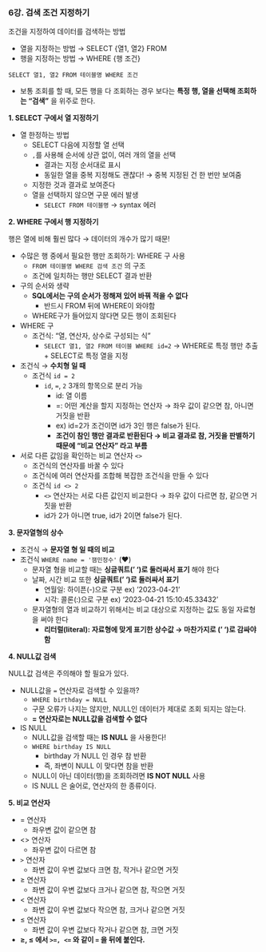 ### 6강. 검색 조건 지정하기

조건을 지정하여 데이터를 검색하는 방법

- 열을 지정하는 방법 → SELECT {열1, 열2} FROM
- 행을 지정하는 방법 → WHERE {행 조건}

`SELECT 열1, 열2 FROM 테이블명 WHERE 조건`

- 보통 조회를 할 때, 모든 행을 다 조회하는 경우 보다는 **특정 행, 열을 선택해 조회하는 “검색”** 을 위주로 한다.

**1. SELECT 구에서 열 지정하기**

- 열 한정하는 방법
    - SELECT 다음에 지정할 열 선택
    - `,`를 사용해 순서에 상관 없이, 여러 개의 열을 선택
        - 결과는 지정 순서대로 표시
        - 동일한 열을 중복 지정해도 괜찮다! → 중복 지정된 건 한 번만 보여줌
    - 지정한 것과 결과로 보여준다
    - 열을 선택하지 않으면 구문 에러 발생
        - `SELECT FROM 테이블명` → syntax 에러

**2. WHERE 구에서 행 지정하기**

행은 열에 비해 훨씬 많다 → 데이터의 개수가 많기 때문!

- 수많은 행 중에서 필요한 행만 조회하기: WHERE 구 사용
    - `FROM 테이블명 WHERE 검색 조건` 의 구조
    - 조건에 일치하는 행만 SELECT 결과 반환
- 구의 순서와 생략
    - **SQL에서는 구의 순서가 정해져 있어 바꿔 적을 수 없다**
        - 반드시 FROM 뒤에 WHERE이 와야함
    - WHERE구가 들어있지 않다면 모든 행이 조회된다
- WHERE 구
    - 조건식: “열, 연산자, 상수로 구성되는 식”
        - `SELECT 열1, 열2 FROM 테이블 WHERE id=2` → WHERE로 특정 행만 추출 + SELECT로 특정 열을 지정
- 조건식 → **수치형 일 때**
    - 조건식 `id = 2`
        - `id`, `=`, `2` 3개의 항목으로 분리 가능
            - id: 열 이름
            - =: 어떤 계산을 할지 지정하는 연산자 → 좌우 값이 같으면 참, 아니면 거짓을 반환
            - ex) id=2가 조건이면 id가 3인 행은 false가 된다.
            - **조건이 참인 행만 결과로 반환된다 → 비교 결과로 참, 거짓을 판별하기 때문에 “비교 연산자” 라고 부름**
- 서로 다른 값임을 확인하는 비교 연산자 `<>`
    - 조건식의 연산자를 바꿀 수 있다
    - 조건식에 여러 연산자를 조합해 복잡한 조건식을 만들 수 있다
    - 조건식 `id <> 2`
        - `<>` 연산자는 서로 다른 값인지 비교한다 → 좌우 값이 다르면 참, 같으면 거짓을 반환
        - id가 2가 아니면 true, id가 2이면 false가 된다.
    
**3. 문자열형의 상수**

- 조건식 → **문자열 형 일 때의 비교**
- 조건식 `WHERE name = '잼민정수'`  (❤️)
    - 문자열 형을 비교할 때는 **싱글쿼트(’ ‘)로 둘러싸서 표기** 해야 한다
    - 날짜, 시간 비교 또한  **싱글쿼트(’ ‘)로 둘러싸서 표기**
        - 연월일: 하이픈(-)으로 구분 ex) ’2023-04-21’
        - 시각: 콜론(:)으로 구분 ex) ‘2023-04-21 15:10:45.33432’
    - 문자열형의 열과 비교하기 위해서는 비교 대상으로 지정하는 값도 동일 자료형을 써야 한다
        - **리터럴(literal): 자료형에 맞게 표기한 상수값 → 마찬가지로 (’ ‘)로 감싸야 함**

**4. NULL값 검색**

NULL값 검색은 주의해야 할 필요가 있다.

- NULL값을 `=` 연산자로 검색할 수 있을까?
    - `WHERE birthday = NULL`
    - 구문 오류가 나지는 않지만, NULL인 데이터가 제대로 조회 되지는 않는다.
    - **= 연산자로는 NULL값을 검색할 수 없다**
- IS NULL
    - NULL값을 검색할 때는 **IS NULL** 을 사용한다!
    - `WHERE birthday IS NULL`
        - birthday 가 NULL 인 경우 참 반환
        - 즉, 좌변이 NULL 이 맞다면 참을 반환
    - NULL이 아닌 데이터(행)을 조회하려면 **IS NOT NULL** 사용
    - IS NULL 은 술어로, 연산자의 한 종류이다.

**5. 비교 연산자**

- = 연산자
    - 좌우변 값이 같으면 참
- <> 연산자
    - 좌우변 값이 다르면 참
- `>` 연산자
    - 좌변 값이 우변 값보다 크면 참, 작거나 같으면 거짓
- ≥ 연산자
    - 좌변 값이 우변 값보다 크거나 같으면 참, 작으면 거짓
- < 연산자
    - 좌변 값이 우변 값보다 작으면 참, 크거나 같으면 거짓
- ≤ 연산자
    - 좌변 값이 우변 값보다 작거나 같으면 참, 크면 거짓
- **≥, ≤ 에서 `>=, <=`  와 같이 `=` 을 뒤에 붙인다.**
